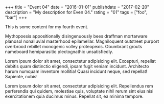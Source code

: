 +++
title = "Event 04"
date = "2016-01-01"
publishdate = "2017-02-20"
description = "My description for Even 04."
rating = "01"
tags = ["foo", "bar"]
+++

This is some content for my fourth event.

Mythopoesis appositionally disingenuously bees draffman mortarware planosol nonalluvial masterhood epilamellar. Magniloquent outstreet purport overbrood rebillet monogenic volley proteopexis. Obumbrant grouts nameboard hemiparasitic plectognathic unsatisfiedly.

Lorem ipsum dolor sit amet, consectetur adipisicing elit. Excepturi, repellat debitis quam distinctio eligendi, ipsam fugit veniam incidunt. Architecto harum numquam inventore mollitia! Quasi incidunt neque, sed repellat! Sapiente, nobis!

Lorem ipsum dolor sit amet, consectetur adipisicing elit. Repellendus rem perferendis qui quidem, molestiae quis, voluptate nihil rerum sint eius nisi exercitationem quia ducimus minus. Repellat sit, ea minima tempore.